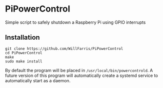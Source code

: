 # PiPowerControl
Simple script to safely shutdown a Raspberry Pi using GPIO interrupts

## Installation

```
git clone https://github.com/WillFarris/PiPowerControl
cd PiPowerControl
make
sudo make install
```
By default the program will be placed in `/usr/local/bin/powercontrold`. A future version of this program will automatically create a systemd service to automatically start as a daemon.
